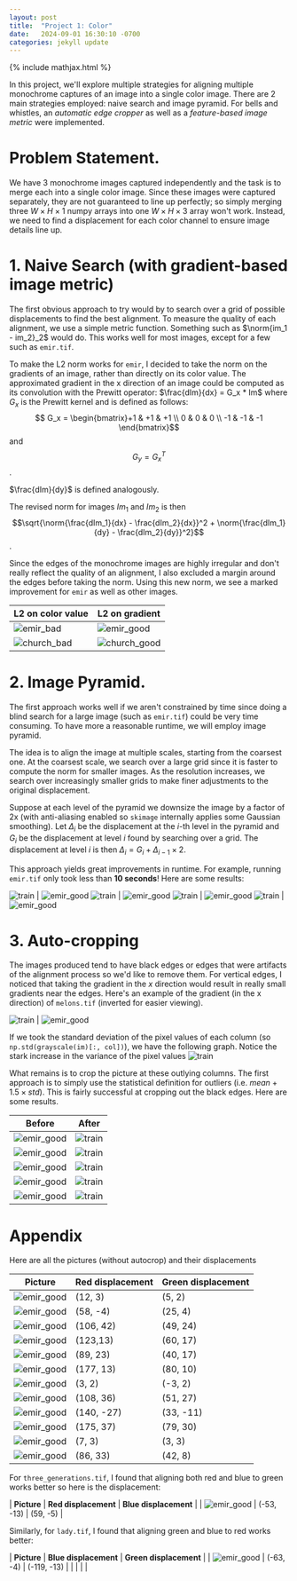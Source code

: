 ```yaml
---
layout: post
title:  "Project 1: Color"
date:   2024-09-01 16:30:10 -0700
categories: jekyll update
---
```

{% include mathjax.html %}
$$\newcommand{\norm}[1]{\left\lVert#1\right\rVert}$$

In this project, we'll explore multiple strategies for aligning multiple monochrome captures of an image into a single color image. There are 2 main strategies employed: naive search and image pyramid. For bells and whistles, an *automatic edge cropper* as well as a *feature-based image metric* were implemented. 

# Problem Statement.

We have 3 monochrome images captured independently and the task is to merge each into a single color image. Since these images were captured separately, they are not guaranteed to line up perfectly; so simply merging three $W\times H\times1$ numpy arrays into one $W\times H\times3$ array won't work. Instead, we need to find a displacement for each color channel to ensure image details line up.

# 1. Naive Search (with gradient-based image metric)

The first obvious approach to try would by to search over a grid of possible displacements to find the best alignment. To measure the quality of each alignment, we use a simple metric function. Something such as $\norm{im_1 - im_2}_2$ would do. This works well for most images, except for a few such as `emir.tif`. 

To make the L2 norm works for `emir`, I decided to take the norm on the gradients of an image, rather than directly on its color value. The approximated gradient in the x direction of an image could be computed as its convolution with the Prewitt operator: $\frac{dIm}{dx} = G_x * Im$ where $G_x$ is the Prewitt kernel and is defined as follows:
$$ G_x = \begin{bmatrix}+1 & +1 & +1 \\ 0 & 0 & 0 \\ -1 & -1 & -1 \end{bmatrix}$$ and $$ G_y = G_x^{T} $$. 

$\frac{dIm}{dy}$ is defined analogously.

The revised norm for images $Im_1$ and $Im_2$ is then $$\sqrt{\norm{\frac{dIm_1}{dx} - \frac{dIm_2}{dx}}^2 + \norm{\frac{dIm_1}{dy} - \frac{dIm_2}{dy}}^2}$$. 

Since the edges of the monochrome images are highly irregular and don't really reflect the quality of an alignment, I also excluded a margin around the edges before taking the norm. Using this new norm, we see a marked improvement for `emir` as well as other images.

| L2 on color value | L2 on gradient
| ------------------| ---------------
| ![emir_bad]({{site.baseurl}}/assets/project1/output/naive_l2_out_emir.tif.jpg ) | ![emir_good]({{site.baseurl}}/assets/project1/output/out_emir.tif.jpg ) 
| ![church_bad]({{site.baseurl}}/assets/project1/output/naive_l2_out_church.tif.jpg ) | ![church_good]({{site.baseurl}}/assets/project1/output/out_church.tif.jpg ) 

# 2. Image Pyramid.

The first approach works well if we aren't constrained by time since doing a blind search for a large image (such as `emir.tif`) could be very time consuming. To have more a reasonable runtime, we will employ image pyramid. 

The idea is to align the image at multiple scales, starting from the coarsest one. At the coarsest scale, we search over a large grid since it is faster to compute the norm for smaller images. As the resolution increases, we search over increasingly smaller grids to make finer adjustments to the original displacement. 

Suppose at each level of the pyramid we downsize the image by a factor of 2x (with anti-aliasing enabled so `skimage` internally applies some Gaussian smoothing). Let $\Delta_i$ be the displacement at the $i$-th level in the pyramid and $G_i$ be the displacement at level $i$ found by searching over a grid. The displacement at level $i$ is then $\Delta_i = G_i + \Delta_{i-1} \times 2$. 

This approach yields great improvements in runtime. For example, running `emir.tif` only took less than **10 seconds**! Here are some results:

![train]({{site.baseurl}}/assets/project1/output/out_train.tif.jpg ) | ![emir_good]({{site.baseurl}}/assets/project1/output/out_sculpture.tif.jpg ) 
![train]({{site.baseurl}}/assets/project1/output/out_icon.tif.jpg ) | ![emir_good]({{site.baseurl}}/assets/project1/output/out_church.tif.jpg ) 
![train]({{site.baseurl}}/assets/project1/output/out_lady.tif.jpg ) | ![emir_good]({{site.baseurl}}/assets/project1/output/out_harvesters.tif.jpg ) 
![train]({{site.baseurl}}/assets/project1/output/out_monastery.jpg.jpg ) | ![emir_good]({{site.baseurl}}/assets/project1/output/out_cathedral.jpg.jpg ) 

# 3. Auto-cropping

The images produced tend to have black edges or edges that were artifacts of the alignment process so we'd like to remove them. For vertical edges, I noticed that taking the gradient in the $x$ direction would result in really small gradients near the edges. Here's an example of the gradient (in the x direction) of `melons.tif` (inverted for easier viewing).

![train]({{site.baseurl}}/assets/project1/output/gradx_.jpg ) | ![emir_good]({{site.baseurl}}/assets/project1/output/out_melons.tif.jpg ) 

If we took the standard deviation of the pixel values of each column (so `np.std(grayscale(im)[:, col])`), we have the following graph. Notice the stark increase in the variance of the pixel values 
![train]({{site.baseurl}}/assets/project1/output/myplot.png)

What remains is to crop the picture at these outlying columns. The first approach is to simply use the statistical definition for outliers (i.e. $mean + 1.5\times std$). This is fairly successful at cropping out the black edges. Here are some results.


| **Before** | **After**
|----------|-----------
|  ![emir_good]({{site.baseurl}}/assets/project1/output/out_melons.tif.jpg ) | ![train]({{site.baseurl}}/assets/project1/output/cropped_out_melons.tif.jpg ) 
| ![emir_good]({{site.baseurl}}/assets/project1/output/out_train.tif.jpg ) | ![train]({{site.baseurl}}/assets/project1/output/cropped_out_train.tif.jpg )  
| ![emir_good]({{site.baseurl}}/assets/project1/output/out_icon.tif.jpg ) | ![train]({{site.baseurl}}/assets/project1/output/cropped_out_icon.tif.jpg )   
| ![emir_good]({{site.baseurl}}/assets/project1/output/out_harvesters.tif.jpg ) | ![train]({{site.baseurl}}/assets/project1/output/cropped_out_harvesters.tif.jpg )   
| ![emir_good]({{site.baseurl}}/assets/project1/output/out_self_portrait.tif.jpg ) | ![train]({{site.baseurl}}/assets/project1/output/cropped_out_self_portrait.tif.jpg )   


# Appendix

Here are all the pictures (without autocrop) and their displacements

| **Picture**                                                                          | **Red displacement** | **Green displacement** |
|--------------------------------------------------------------------------------------|----------------------|------------------------|
| ![emir_good]({{site.baseurl}}/assets/project1/output/out_cathedral.jpg.jpg )         | (12, 3)              | (5, 2)                 |
| ![emir_good]({{site.baseurl}}/assets/project1/output/out_church.tif.jpg )            | (58, -4)             | (25, 4)                |
| ![emir_good]({{site.baseurl}}/assets/project1/output/out_emir.tif.jpg )              | (106, 42)            | (49, 24)               |
| ![emir_good]({{site.baseurl}}/assets/project1/output/out_harvesters.tif.jpg )        | (123,13)             | (60, 17)               |
| ![emir_good]({{site.baseurl}}/assets/project1/output/out_icon.tif.jpg )              | (89, 23)             | (40, 17)               |
| ![emir_good]({{site.baseurl}}/assets/project1/output/out_melons.tif.jpg )            | (177, 13)            | (80, 10)               |
| ![emir_good]({{site.baseurl}}/assets/project1/output/out_monastery.jpg.jpg )         | (3, 2)               | (-3, 2)                |
| ![emir_good]({{site.baseurl}}/assets/project1/output/out_onion_church.tif.jpg )      | (108, 36)            | (51, 27)               |
| ![emir_good]({{site.baseurl}}/assets/project1/output/out_sculpture.tif.jpg )         | (140, -27)           | (33, -11)              |
| ![emir_good]({{site.baseurl}}/assets/project1/output/out_self_portrait.tif.jpg )     | (175, 37)            | (79, 30)               |
| ![emir_good]({{site.baseurl}}/assets/project1/output/out_tolbolsk.jpg.jpg )          | (7, 3)               | (3, 3)                 |
| ![emir_good]({{site.baseurl}}/assets/project1/output/out_train.tif.jpg )             | (86, 33)             | (42, 8)                |

For `three_generations.tif`, I found that aligning both red and blue to green works better so here is the displacement:

| **Picture**                                                                          | **Red displacement** | **Blue displacement** |
| ![emir_good]({{site.baseurl}}/assets/project1/output/out_three_generations.tif.jpg ) | (-53, -13)           | (59, -5)              |

Similarly, for `lady.tif`, I found that aligning green and blue to red works better:

| **Picture**                                                             | **Blue displacement** | **Green displacement** |
| ![emir_good]({{site.baseurl}}/assets/project1/output/out_lady.tif.jpg ) | (-63, -4)             | (-119, -13)            |
|                                                                         |                       |                        |
